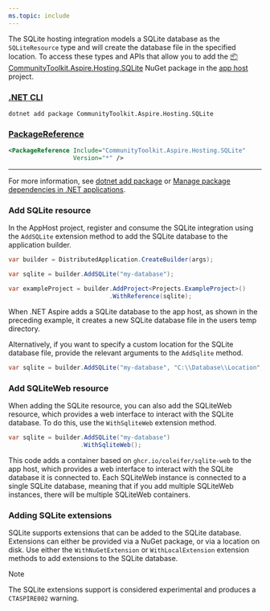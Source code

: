 ```yaml
---
ms.topic: include
---
```


The SQLite hosting integration models a SQLite database as the `SQLiteResource` type and will create the database file in the specified location. To access these types and APIs that allow you to add the [📦 CommunityToolkit.Aspire.Hosting.SQLite](https://nuget.org/packages/CommunityToolkit.Aspire.Hosting.SQLite) NuGet package in the [app host](xref:dotnet/aspire/app-host) project.

### [.NET CLI](#tab/dotnet-cli)

```dotnetcli
dotnet add package CommunityToolkit.Aspire.Hosting.SQLite
```

### [PackageReference](#tab/package-reference)

```xml
<PackageReference Include="CommunityToolkit.Aspire.Hosting.SQLite"
                  Version="*" />
```

---

For more information, see [dotnet add package](/dotnet/core/tools/dotnet-add-package) or [Manage package dependencies in .NET applications](/dotnet/core/tools/dependencies).

### Add SQLite resource

In the AppHost project, register and consume the SQLite integration using the `AddSQLite` extension method to add the SQLite database to the application builder.

```csharp
var builder = DistributedApplication.CreateBuilder(args);

var sqlite = builder.AddSQLite("my-database");

var exampleProject = builder.AddProject<Projects.ExampleProject>()
                            .WithReference(sqlite);
```

When .NET Aspire adds a SQLite database to the app host, as shown in the preceding example, it creates a new SQLite database file in the users temp directory.

Alternatively, if you want to specify a custom location for the SQLite database file, provide the relevant arguments to the `AddSqlite` method.

```csharp
var sqlite = builder.AddSQLite("my-database", "C:\\Database\\Location", "my-database.db");
```

### Add SQLiteWeb resource

When adding the SQLite resource, you can also add the SQLiteWeb resource, which provides a web interface to interact with the SQLite database. To do this, use the `WithSqliteWeb` extension method.

```csharp
var sqlite = builder.AddSQLite("my-database")
                    .WithSqliteWeb();
```

This code adds a container based on  `ghcr.io/coleifer/sqlite-web` to the app host, which provides a web interface to interact with the SQLite database it is connected to. Each SQLiteWeb instance is connected to a single SQLite database, meaning that if you add multiple SQLiteWeb instances, there will be multiple SQLiteWeb containers.

### Adding SQLite extensions

SQLite supports extensions that can be added to the SQLite database. Extensions can either be provided via a NuGet package, or via a location on disk. Use either the `WithNuGetExtension` or `WithLocalExtension` extension methods to add extensions to the SQLite database.

> [!NOTE]
> The SQLite extensions support is considered experimental and produces a `CTASPIRE002` warning.
